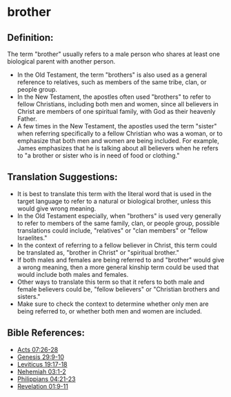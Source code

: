 # brother #

## Definition: ##

The term "brother" usually refers to a male person who shares at least one biological parent with another person.

* In the Old Testament, the term "brothers" is also used as a general reference to relatives, such as members of the same tribe, clan, or people group.
* In the New Testament, the apostles often used "brothers" to refer to fellow Christians, including both men and women, since all believers in Christ are members of one spiritual family, with God as their heavenly Father.
* A few times in the New Testament, the apostles used the term "sister" when referring specifically to a fellow Christian who was a woman, or to emphasize that both men and women are being included. For example, James emphasizes that he is talking about all believers when he refers to "a brother or sister who is in need of food or clothing."

## Translation Suggestions: ##

* It is best to translate this term with the literal word that is used in the target language to refer to a natural or biological brother, unless this would give wrong meaning.
* In the Old Testament especially, when "brothers" is used very generally to refer to members of the same family, clan, or people group, possible translations could include, "relatives" or "clan members" or "fellow Israelites."
* In the context of referring to a fellow believer in Christ, this term could be translated as, "brother in Christ" or "spiritual brother."
* If both males and females are being referred to and "brother" would give a wrong meaning, then a more general kinship term could be used that would include both males and females.
* Other ways to translate this term so that it refers to both male and female believers could be, "fellow believers" or "Christian brothers and sisters."
* Make sure to check the context to determine whether only men are being referred to, or whether both men and women are included.



## Bible References: ##

* [Acts 07:26-28](en/tn/act/help/07/26)
* [Genesis 29:9-10](en/tn/gen/help/29/09)
* [Leviticus 19:17-18](en/tn/lev/help/19/17)
* [Nehemiah 03:1-2](en/tn/neh/help/03/01)
* [Philippians 04:21-23](en/tn/php/help/04/21)
* [Revelation 01:9-11](en/tn/rev/help/01/09)